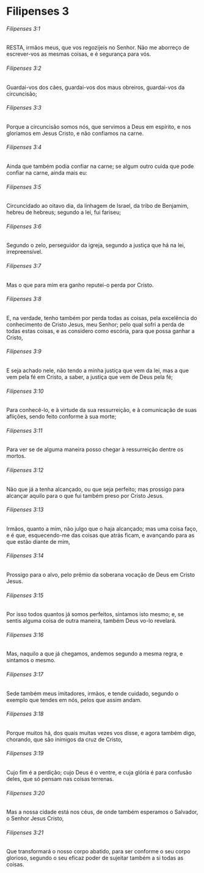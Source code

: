 # Filipenses 3

###### Filipenses 3:1

RESTA, irmãos meus, que vos regozijeis no Senhor. Não me aborreço de escrever-vos as mesmas coisas, e é segurança para vós.

###### Filipenses 3:2

Guardai-vos dos cães, guardai-vos dos maus obreiros, guardai-vos da circuncisão;

###### Filipenses 3:3

Porque a circuncisão somos nós, que servimos a Deus em espírito, e nos gloriamos em Jesus Cristo, e não confiamos na carne.

###### Filipenses 3:4

Ainda que também podia confiar na carne; se algum outro cuida que pode confiar na carne, ainda mais eu:

###### Filipenses 3:5

Circuncidado ao oitavo dia, da linhagem de Israel, da tribo de Benjamim, hebreu de hebreus; segundo a lei, fui fariseu;

###### Filipenses 3:6

Segundo o zelo, perseguidor da igreja, segundo a justiça que há na lei, irrepreensível.

###### Filipenses 3:7

Mas o que para mim era ganho reputei-o perda por Cristo.

###### Filipenses 3:8

E, na verdade, tenho também por perda todas as coisas, pela excelência do conhecimento de Cristo Jesus, meu Senhor; pelo qual sofri a perda de todas estas coisas, e as considero como escória, para que possa ganhar a Cristo,

###### Filipenses 3:9

E seja achado nele, não tendo a minha justiça que vem da lei, mas a que vem pela fé em Cristo, a saber, a justiça que vem de Deus pela fé;

###### Filipenses 3:10

Para conhecê-lo, e à virtude da sua ressurreição, e à comunicação de suas aflições, sendo feito conforme à sua morte;

###### Filipenses 3:11

Para ver se de alguma maneira posso chegar à ressurreição dentre os mortos.

###### Filipenses 3:12

Não que já a tenha alcançado, ou que seja perfeito; mas prossigo para alcançar aquilo para o que fui também preso por Cristo Jesus.

###### Filipenses 3:13

Irmãos, quanto a mim, não julgo que o haja alcançado; mas uma coisa faço, e é que, esquecendo-me das coisas que atrás ficam, e avançando para as que estão diante de mim,

###### Filipenses 3:14

Prossigo para o alvo, pelo prêmio da soberana vocação de Deus em Cristo Jesus.

###### Filipenses 3:15

Por isso todos quantos já somos perfeitos, sintamos isto mesmo; e, se sentis alguma coisa de outra maneira, também Deus vo-lo revelará.

###### Filipenses 3:16

Mas, naquilo a que já chegamos, andemos segundo a mesma regra, e sintamos o mesmo.

###### Filipenses 3:17

Sede também meus imitadores, irmãos, e tende cuidado, segundo o exemplo que tendes em nós, pelos que assim andam.

###### Filipenses 3:18

Porque muitos há, dos quais muitas vezes vos disse, e agora também digo, chorando, que são inimigos da cruz de Cristo,

###### Filipenses 3:19

Cujo fim é a perdição; cujo Deus é o ventre, e cuja glória é para confusão deles, que só pensam nas coisas terrenas.

###### Filipenses 3:20

Mas a nossa cidade está nos céus, de onde também esperamos o Salvador, o Senhor Jesus Cristo,

###### Filipenses 3:21

Que transformará o nosso corpo abatido, para ser conforme o seu corpo glorioso, segundo o seu eficaz poder de sujeitar também a si todas as coisas.

